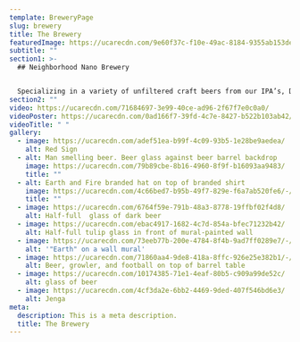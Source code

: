 ```yaml
---
template: BreweryPage
slug: brewery
title: The Brewery
featuredImage: https://ucarecdn.com/9e60f37c-f10e-49ac-8184-9355ab153ded/-/crop/1957x1295/443,0/-/preview/
subtitle: ""
section1: >-
  ## Neighborhood Nano Brewery


  Specializing in a variety of unfiltered craft beers from our IPA’s, Double IPA’s to our Chocolate Stout.
section2: ""
video: https://ucarecdn.com/71684697-3e99-40ce-ad96-2f67f7e0c0a0/
videoPoster: https://ucarecdn.com/0ad166f7-39fd-4c7e-8427-b522b103ab42/
videoTitle: " "
gallery:
  - image: https://ucarecdn.com/adef51ea-b99f-4c09-93b5-1e28be9aedea/
    alt: Red Sign
  - alt: Man smelling beer. Beer glass against beer barrel backdrop
    image: https://ucarecdn.com/79b89cbe-8b16-4960-8f9f-b16093aa9483/
    title: ""
  - alt: Earth and Fire branded hat on top of branded shirt
    image: https://ucarecdn.com/4c66bed7-b95b-49f7-829e-f6a7ab520fe6/-/preview/-/enhance/50/
    title: ""
  - image: https://ucarecdn.com/6764f59e-791b-48a3-8778-19ffbf02f4d8/
    alt: Half-full  glass of dark beer
  - image: https://ucarecdn.com/ebac4917-1682-4c7d-854a-bfec71232b42/
    alt: Half-full tulip glass in front of mural-painted wall
  - image: https://ucarecdn.com/73eeb77b-200e-4784-8f4b-9ad7ff0289e7/-/crop/718x477/55,27/-/preview/-/enhance/50/
    alt: '"Earth" on a wall mural'
  - image: https://ucarecdn.com/71860aa4-9de8-418a-8ffc-926e25e382b1/-/preview/-/enhance/50/
    alt: Beer, growler, and football on top of barrel table
  - image: https://ucarecdn.com/10174385-71e1-4eaf-80b5-c909a99de52c/
    alt: glass of beer
  - image: https://ucarecdn.com/4cf3da2e-6bb2-4469-9ded-407f546bd6e3/
    alt: Jenga
meta:
  description: This is a meta description.
  title: The Brewery
---
```


